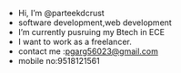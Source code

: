 - Hi, I’m @parteekdcrust
- software development,web development
- I’m currently pusruing my Btech in ECE
- I want to work as a freelancer. 
- contact me :pgarg56023@gmail.com
- mobile no:9518121561 

<!---
parteekdcrust/parteekdcrust is a ✨ special ✨ repository because its `README.md` (this file) appears on your GitHub profile.
You can click the Preview link to take a look at your changes.
--->
